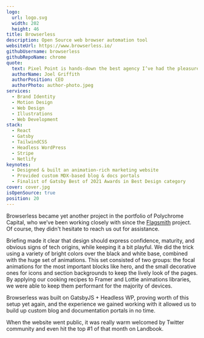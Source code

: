 ```yaml
---
logo:
  url: logo.svg
  width: 202
  height: 46
title: Browserless
description: Open Source web browser automation tool
websiteUrl: https://www.browserless.io/
githubUsername: browserless
githubRepoName: chrome
quote:
  text: Pixel Point is hands-down the best agency I’ve had the pleasure of working with. Their knowledge of best practices, technologies and web performance are comprehensive. I wouldn’t hesitate to say that they are a key component in what differentiates browserless.io from our competitors.
  authorName: Joel Griffith
  authorPosition: CEO
  authorPhoto: author-photo.jpeg
services:
  - Brand Identity
  - Motion Design
  - Web Design
  - Illustrations
  - Web Development
stack:
  - React
  - Gatsby
  - TailwindCSS
  - Headless WordPress
  - Stripe
  - Netlify
keynotes:
  - Designed & built an animation-rich marketing website
  - Provided custom MDX-based blog & docs portals
  - Finalist of Gatsby Best of 2021 Awards in Best Design category
cover: cover.jpg
isOpenSource: true
position: 20
---
```


Browserless became yet another project in the portfolio of Polychrome Capital, who we’ve been working closely with since the [Flagsmith](/case-studies/flagsmith) project. Of course, they didn't hesitate to reach us out for assistance.

Briefing made it clear that design should express confidence, maturity, and obvious signs of tech origins, while keeping it a bit playful. We did the trick using a variety of bright colors over the black and white base, combined with the huge set of animations. This set consisted of two groups: the focal animations for the most important blocks like hero, and the small decorative ones for icons and section backgrounds to keep the lively look of the pages. By applying our cooking recipes to Framer and Lottie animations libraries, we were able to keep them performant for the majority of devices.

Browserless was built on GatsbyJS + Headless WP, proving worth of this setup yet again, and the experience we gained working with it allowed us to build up custom blog and documentation portals in no time.

When the website went public, it was really warm welcomed by Twitter community and even hit the top #1 of that month on Landbook.

